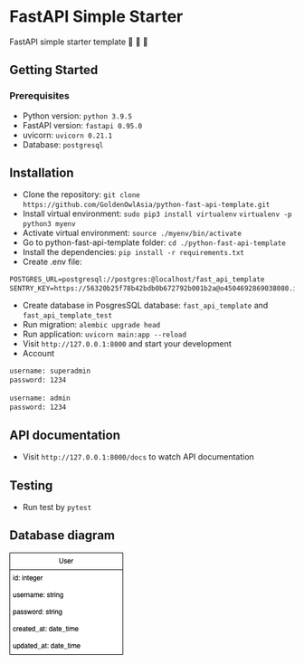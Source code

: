 # FastAPI Simple Starter

FastAPI simple starter template :goat: :goat: :goat:

## Getting Started

### Prerequisites

- Python version: `python 3.9.5`
- FastAPI version: `fastapi 0.95.0`
- uvicorn: `uvicorn 0.21.1`
- Database: `postgresql`

## Installation

- Clone the repository: `git clone https://github.com/GoldenOwlAsia/python-fast-api-template.git`
- Install virtual environment:
`sudo pip3 install virtualenv`
`virtualenv -p python3 myenv`
- Activate virtual environment: `source ./myenv/bin/activate`
- Go to python-fast-api-template folder: `cd ./python-fast-api-template`
- Install the dependencies: `pip install -r requirements.txt`
- Create .env file:
```
POSTGRES_URL=postgresql://postgres:@localhost/fast_api_template
SENTRY_KEY=https://56320b25f78b42bdb0b672792b001b2a@o4504692869038080.ingest.sentry.io/4505017145425920
```
- Create database in PosgresSQL database: `fast_api_template` and `fast_api_template_test`
- Run migration: `alembic upgrade head`
- Run application: `uvicorn main:app --reload`
- Visit `http://127.0.0.1:8000` and start your development
- Account
```
username: superadmin
password: 1234

username: admin
password: 1234
```
## API documentation

- Visit `http://127.0.0.1:8000/docs` to watch API documentation

## Testing

- Run test by `pytest`

## Database diagram

![Database diagram](database_diagram.png)
